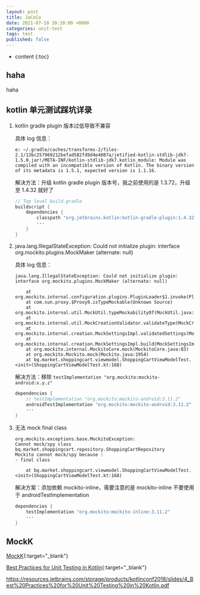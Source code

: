 ```yaml
---
layout: post
title: JaCoCo
date: 2021-07-10 20:20:00 +0800
categories: unit-test
tags: test
published: false
---
```


* content
{:toc}

## haha

haha

## kotlin 单元测试踩坑详录

1. kotlin gradle plugin 版本过低导致不兼容

    具体 log 信息：

    ```log
    e: ~/.gradle/caches/transforms-2/files-2.1/13bc257969212befad582fd9d4e4087a/jetified-kotlin-stdlib-jdk7-1.5.0.jar!/META-INF/kotlin-stdlib-jdk7.kotlin_module: Module was compiled with an incompatible version of Kotlin. The binary version of its metadata is 1.5.1, expected version is 1.1.16.
    ```

    解决方法：升级 kotlin gradle plugin 版本号，我之前使用的是 1.3.72，升级至 1.4.32 就好了

    ```groovy
    // Top level build.gradle
    buildscript {
        dependencies {
            classpath "org.jetbrains.kotlin:kotlin-gradle-plugin:1.4.32"
            ···
        }
    }
    ```

2. java.lang.IllegalStateException: Could not initialize plugin: interface org.mockito.plugins.MockMaker (alternate: null)

    具体 log 信息：

    ```log
    java.lang.IllegalStateException: Could not initialize plugin: interface org.mockito.plugins.MockMaker (alternate: null)

        at org.mockito.internal.configuration.plugins.PluginLoader$1.invoke(PluginLoader.java:84)
        at com.sun.proxy.$Proxy9.isTypeMockable(Unknown Source)
        at org.mockito.internal.util.MockUtil.typeMockabilityOf(MockUtil.java:33)
        at org.mockito.internal.util.MockCreationValidator.validateType(MockCreationValidator.java:22)
        at org.mockito.internal.creation.MockSettingsImpl.validatedSettings(MockSettingsImpl.java:250)
        at org.mockito.internal.creation.MockSettingsImpl.build(MockSettingsImpl.java:232)
        at org.mockito.internal.MockitoCore.mock(MockitoCore.java:83)
        at org.mockito.Mockito.mock(Mockito.java:1954)
        at bq.market.shoppingcart.viewmodel.ShoppingCartViewModelTest.<init>(ShoppingCartViewModelTest.kt:168)
    ```

    解决方法：移除 `testImplementation "org.mockito:mockito-android:x.y.z"`

    ```groovy
    dependencies {
        // testImplementation "org.mockito:mockito-android:3.11.2"
        androidTestImplementation "org.mockito:mockito-android:3.11.2"
        ···
    }
    ```

3. 无法 mock final class

    ```log
    org.mockito.exceptions.base.MockitoException: 
    Cannot mock/spy class bq.market.shoppingcart.repository.ShoppingCartRepository
    Mockito cannot mock/spy because :
    - final class

        at bq.market.shoppingcart.viewmodel.ShoppingCartViewModelTest.<init>(ShoppingCartViewModelTest.kt:168)
    ```

    解决方案：添加依赖 mockito-inline，需要注意的是 mockito-inline 不要使用于 androidTestImplementation

    ```groovy
    dependencies {
        testImplementation "org.mockito:mockito-inline:3.11.2"
        ···
    }
    ```

## MockK

[MockK](https://mockk.io/){:target="_blank"}

[Best Practices for Unit Testing in Kotlin](https://phauer.com/2018/best-practices-unit-testing-kotlin/){:target="_blank"}

https://resources.jetbrains.com/storage/products/kotlinconf2018/slides/4_Best%20Practices%20for%20Unit%20Testing%20in%20Kotlin.pdf

